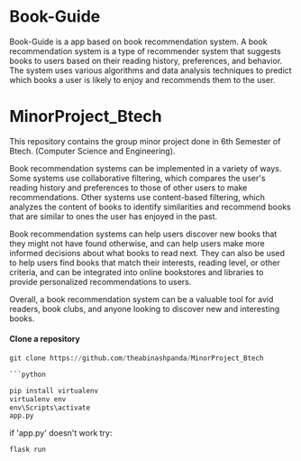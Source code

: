 # Book-Guide 
Book-Guide is a app based on book recommendation system.
A book recommendation system is a type of recommender system that suggests books to users based on their reading history, preferences, and behavior. The system uses various algorithms and data analysis techniques to predict which books a user is likely to enjoy and recommends them to the user.
# MinorProject_Btech
This repository contains the group minor project done in 6th Semester of Btech. (Computer Science and Engineering).

Book recommendation systems can be implemented in a variety of ways. Some systems use collaborative filtering, which compares the user's reading history and preferences to those of other users to make recommendations. Other systems use content-based filtering, which analyzes the content of books to identify similarities and recommend books that are similar to ones the user has enjoyed in the past.

Book recommendation systems can help users discover new books that they might not have found otherwise, and can help users make more informed decisions about what books to read next. They can also be used to help users find books that match their interests, reading level, or other criteria, and can be integrated into online bookstores and libraries to provide personalized recommendations to users.

Overall, a book recommendation system can be a valuable tool for avid readers, book clubs, and anyone looking to discover new and interesting books.

#### Clone a repository

```python
git clone https://github.com/theabinashpanda/MinorProject_Btech

```python

pip install virtualenv
virtualenv env
env\Scripts\activate
app.py 
```
if 'app.py' doesn't work try:
```python
flask run
